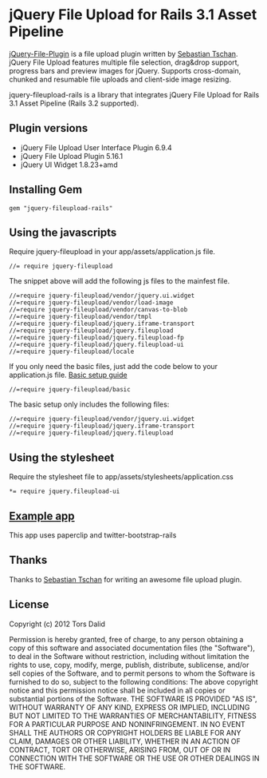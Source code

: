 # jQuery File Upload for Rails 3.1 Asset Pipeline

[jQuery-File-Plugin](https://github.com/blueimp/jQuery-File-Upload) is a file upload plugin written by [Sebastian Tschan](https://github.com/blueimp). jQuery File Upload features multiple file selection, drag&drop support, progress bars and preview images for jQuery. Supports cross-domain, chunked and resumable file uploads and client-side image resizing.

jquery-fileupload-rails is a library that integrates jQuery File Upload for Rails 3.1 Asset Pipeline (Rails 3.2 supported).

## Plugin versions

* jQuery File Upload User Interface Plugin 6.9.4
* jQuery File Upload Plugin 5.16.1
* jQuery UI Widget 1.8.23+amd

## Installing Gem

    gem "jquery-fileupload-rails"

## Using the javascripts

Require jquery-fileupload in your app/assets/application.js file.

    //= require jquery-fileupload

The snippet above will add the following js files to the mainfest file.

    //=require jquery-fileupload/vendor/jquery.ui.widget
    //=require jquery-fileupload/vendor/load-image
    //=require jquery-fileupload/vendor/canvas-to-blob
    //=require jquery-fileupload/vendor/tmpl
    //=require jquery-fileupload/jquery.iframe-transport
    //=require jquery-fileupload/jquery.fileupload
    //=require jquery-fileupload/jquery.fileupload-fp
    //=require jquery-fileupload/jquery.fileupload-ui
    //=require jquery-fileupload/locale

If you only need the basic files, just add the code below to your application.js file. [Basic setup guide](https://github.com/blueimp/jQuery-File-Upload/wiki/Basic-plugin)

    //=require jquery-fileupload/basic

The basic setup only includes the following files:

    //=require jquery-fileupload/vendor/jquery.ui.widget
    //=require jquery-fileupload/jquery.iframe-transport
    //=require jquery-fileupload/jquery.fileupload

## Using the stylesheet

Require the stylesheet file to app/assets/stylesheets/application.css

    *= require jquery.fileupload-ui

## [Example app](https://github.com/tors/jquery-fileupload-rails-paperclip-example)
This app uses paperclip and twitter-bootstrap-rails


## Thanks
Thanks to [Sebastian Tschan](https://github.com/blueimp) for writing an awesome file upload plugin.

## License
Copyright (c) 2012 Tors Dalid

Permission is hereby granted, free of charge, to any person obtaining a copy of this software and associated documentation files (the "Software"), to deal in the Software without restriction, including without limitation the rights to use, copy, modify, merge, publish, distribute, sublicense, and/or sell copies of the Software, and to permit persons to whom the Software is furnished to do so, subject to the following conditions:
The above copyright notice and this permission notice shall be included in all copies or substantial portions of the Software.
THE SOFTWARE IS PROVIDED "AS IS", WITHOUT WARRANTY OF ANY KIND, EXPRESS OR IMPLIED, INCLUDING BUT NOT LIMITED TO THE WARRANTIES OF MERCHANTABILITY, FITNESS FOR A PARTICULAR PURPOSE AND NONINFRINGEMENT. IN NO EVENT SHALL THE AUTHORS OR COPYRIGHT HOLDERS BE LIABLE FOR ANY CLAIM, DAMAGES OR OTHER LIABILITY, WHETHER IN AN ACTION OF CONTRACT, TORT OR OTHERWISE, ARISING FROM, OUT OF OR IN CONNECTION WITH THE SOFTWARE OR THE USE OR OTHER DEALINGS IN THE SOFTWARE.
